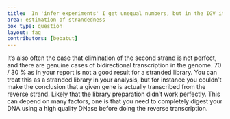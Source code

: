 ```yaml
---
title:  In 'infer experiments' I get unequal numbers, but in the IGV it looks like it is unstranded. What does this mean?
area: estimation of strandedness
box_type: question
layout: faq
contributors: [bebatut]
---
```


It’s also often the case that elimination of the second strand is not perfect, and there are genuine cases of bidirectional transcription in the genome. 70 / 30 % as in your report is not a good result for a stranded library. You can treat this as a stranded library in your analysis, but for instance you couldn’t make the conclusion that a given gene is actually transcribed from the reverse strand. Likely that the library preparation didn’t work perfectly. This can depend on many factors, one is that you need to completely digest your DNA using a high quality DNase before doing the reverse transcription.
